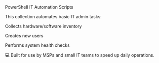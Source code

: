 PowerShell IT Automation Scripts

This collection automates basic IT admin tasks:

Collects hardware/software inventory

Creates new users

Performs system health checks

💻 Built for use by MSPs and small IT teams to speed up daily operations.
